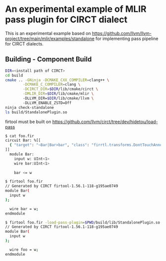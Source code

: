 # An experimental example of MLIR pass plugin for CIRCT dialect
This is an experimental example based on https://github.com/llvm/llvm-project/tree/main/mlir/examples/standalone for implementing pass pipeline for CIRCT dialects. 

## Building - Component Build

```sh
DIR=<install path of CIRCT>
cd build
cmake .. -GNinja -DCMAKE_CXX_COMPILER=clang++ \
        -DCMAKE_C_COMPILER=clang \
        -DCIRCT_DIR=$DIR/lib/cmake/circt \
        -DMLIR_DIR=$DIR/lib/cmake/mlir \ 
        -DLLVM_DIR=$DIR/lib/cmake/llvm \ 
        -DLLVM_ENABLE_ZSTD=Off
ninja check-standalone
ls build/StandalonePlugin.so
```

firtool must be built on https://github.com/llvm/circt/tree/dev/hidetou/load-pass

```sh
$ cat foo.fir
circuit Bar: %[[
  { "target": "~Bar|Bar>bar", "class": "firrtl.transforms.DontTouchAnnotation"}
]]
  module Bar:
    input w: UInt<1>
    wire bar:UInt<1>
    
    bar <= w

$ firtool foo.fir
// Generated by CIRCT firtool-1.56.1-118-g195ae0749
module Bar(
  input w
);

  wire bar = w;
endmodule

$ firtool foo.fir -load-pass-plugin=$PWD/build/lib/StandalonePlugin.so -low-firrtl-pass-plugin='firrtl.circuit(standalone-switch-bar-foo)'
// Generated by CIRCT firtool-1.56.1-118-g195ae0749
module Bar(
  input w
);

  wire foo = w;
endmodule
```
